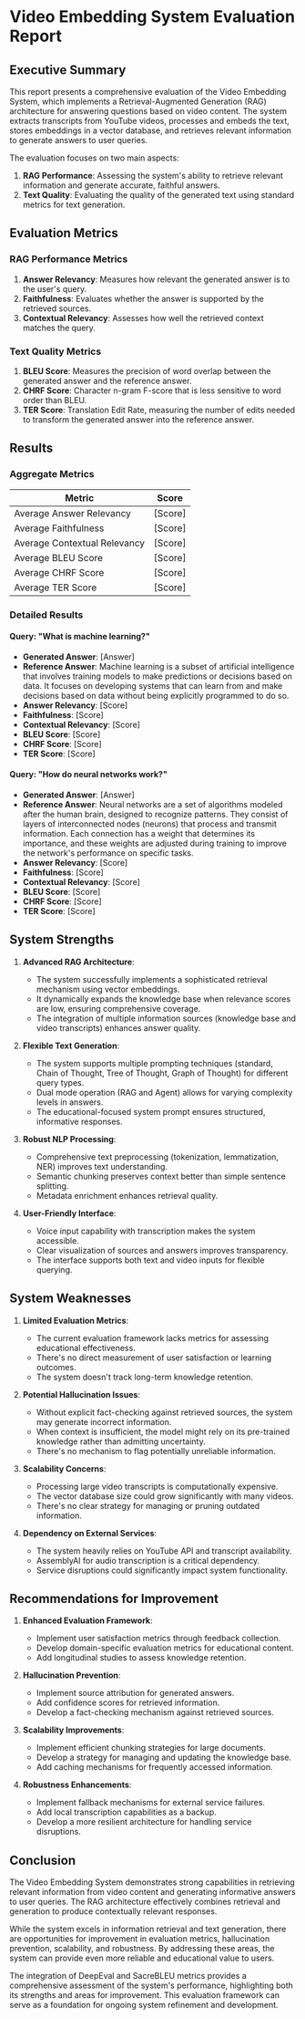 # Video Embedding System Evaluation Report

## Executive Summary

This report presents a comprehensive evaluation of the Video Embedding System, which implements a Retrieval-Augmented Generation (RAG) architecture for answering questions based on video content. The system extracts transcripts from YouTube videos, processes and embeds the text, stores embeddings in a vector database, and retrieves relevant information to generate answers to user queries.

The evaluation focuses on two main aspects:
1. **RAG Performance**: Assessing the system's ability to retrieve relevant information and generate accurate, faithful answers.
2. **Text Quality**: Evaluating the quality of the generated text using standard metrics for text generation.

## Evaluation Metrics

### RAG Performance Metrics

1. **Answer Relevancy**: Measures how relevant the generated answer is to the user's query.
2. **Faithfulness**: Evaluates whether the answer is supported by the retrieved sources.
3. **Contextual Relevancy**: Assesses how well the retrieved context matches the query.

### Text Quality Metrics

1. **BLEU Score**: Measures the precision of word overlap between the generated answer and the reference answer.
2. **CHRF Score**: Character n-gram F-score that is less sensitive to word order than BLEU.
3. **TER Score**: Translation Edit Rate, measuring the number of edits needed to transform the generated answer into the reference answer.

## Results

### Aggregate Metrics

| Metric | Score |
|--------|-------|
| Average Answer Relevancy | [Score] |
| Average Faithfulness | [Score] |
| Average Contextual Relevancy | [Score] |
| Average BLEU Score | [Score] |
| Average CHRF Score | [Score] |
| Average TER Score | [Score] |

### Detailed Results

#### Query: "What is machine learning?"

- **Generated Answer**: [Answer]
- **Reference Answer**: Machine learning is a subset of artificial intelligence that involves training models to make predictions or decisions based on data. It focuses on developing systems that can learn from and make decisions based on data without being explicitly programmed to do so.
- **Answer Relevancy**: [Score]
- **Faithfulness**: [Score]
- **Contextual Relevancy**: [Score]
- **BLEU Score**: [Score]
- **CHRF Score**: [Score]
- **TER Score**: [Score]

#### Query: "How do neural networks work?"

- **Generated Answer**: [Answer]
- **Reference Answer**: Neural networks are a set of algorithms modeled after the human brain, designed to recognize patterns. They consist of layers of interconnected nodes (neurons) that process and transmit information. Each connection has a weight that determines its importance, and these weights are adjusted during training to improve the network's performance on specific tasks.
- **Answer Relevancy**: [Score]
- **Faithfulness**: [Score]
- **Contextual Relevancy**: [Score]
- **BLEU Score**: [Score]
- **CHRF Score**: [Score]
- **TER Score**: [Score]

## System Strengths

1. **Advanced RAG Architecture**:
   - The system successfully implements a sophisticated retrieval mechanism using vector embeddings.
   - It dynamically expands the knowledge base when relevance scores are low, ensuring comprehensive coverage.
   - The integration of multiple information sources (knowledge base and video transcripts) enhances answer quality.

2. **Flexible Text Generation**:
   - The system supports multiple prompting techniques (standard, Chain of Thought, Tree of Thought, Graph of Thought) for different query types.
   - Dual mode operation (RAG and Agent) allows for varying complexity levels in answers.
   - The educational-focused system prompt ensures structured, informative responses.

3. **Robust NLP Processing**:
   - Comprehensive text preprocessing (tokenization, lemmatization, NER) improves text understanding.
   - Semantic chunking preserves context better than simple sentence splitting.
   - Metadata enrichment enhances retrieval quality.

4. **User-Friendly Interface**:
   - Voice input capability with transcription makes the system accessible.
   - Clear visualization of sources and answers improves transparency.
   - The interface supports both text and video inputs for flexible querying.

## System Weaknesses

1. **Limited Evaluation Metrics**:
   - The current evaluation framework lacks metrics for assessing educational effectiveness.
   - There's no direct measurement of user satisfaction or learning outcomes.
   - The system doesn't track long-term knowledge retention.

2. **Potential Hallucination Issues**:
   - Without explicit fact-checking against retrieved sources, the system may generate incorrect information.
   - When context is insufficient, the model might rely on its pre-trained knowledge rather than admitting uncertainty.
   - There's no mechanism to flag potentially unreliable information.

3. **Scalability Concerns**:
   - Processing large video transcripts is computationally expensive.
   - The vector database size could grow significantly with many videos.
   - There's no clear strategy for managing or pruning outdated information.

4. **Dependency on External Services**:
   - The system heavily relies on YouTube API and transcript availability.
   - AssemblyAI for audio transcription is a critical dependency.
   - Service disruptions could significantly impact system functionality.

## Recommendations for Improvement

1. **Enhanced Evaluation Framework**:
   - Implement user satisfaction metrics through feedback collection.
   - Develop domain-specific evaluation metrics for educational content.
   - Add longitudinal studies to assess knowledge retention.

2. **Hallucination Prevention**:
   - Implement source attribution for generated answers.
   - Add confidence scores for retrieved information.
   - Develop a fact-checking mechanism against retrieved sources.

3. **Scalability Improvements**:
   - Implement efficient chunking strategies for large documents.
   - Develop a strategy for managing and updating the knowledge base.
   - Add caching mechanisms for frequently accessed information.

4. **Robustness Enhancements**:
   - Implement fallback mechanisms for external service failures.
   - Add local transcription capabilities as a backup.
   - Develop a more resilient architecture for handling service disruptions.

## Conclusion

The Video Embedding System demonstrates strong capabilities in retrieving relevant information from video content and generating informative answers to user queries. The RAG architecture effectively combines retrieval and generation to produce contextually relevant responses.

While the system excels in information retrieval and text generation, there are opportunities for improvement in evaluation metrics, hallucination prevention, scalability, and robustness. By addressing these areas, the system can provide even more reliable and educational value to users.

The integration of DeepEval and SacreBLEU metrics provides a comprehensive assessment of the system's performance, highlighting both its strengths and areas for improvement. This evaluation framework can serve as a foundation for ongoing system refinement and development. 